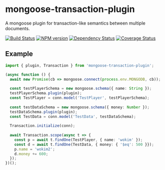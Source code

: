 # mongoose-transaction-plugin
A mongoose plugin for transaction-like semantics between multiple documents.

[![Build Status](https://api.travis-ci.org/spearhead-ea/mongoose-transaction-plugin.svg?branch=master)](https://travis-ci.org/spearhead-ea/mongoose-transaction-plugin)
[![NPM version](https://badge.fury.io/js/mongoose-transaction-plugin.svg)](http://badge.fury.io/js/mongoose-transaction-plugin)
[![Dependency Status](https://david-dm.org/spearhead-ea/mongoose-transaction-plugin/status.svg)](https://david-dm.org/spearhead-ea/mongoose-transaction-plugin)
[![Coverage Status](https://coveralls.io/repos/github/spearhead-ea/mongoose-transaction-plugin/badge.svg?branch=feat-1.0)](https://coveralls.io/github/spearhead-ea/mongoose-transaction-plugin?branch=feat-1.0)

## Example

```typescript
import { plugin, Transaction } from 'mongoose-transaction-plugin';

(async function () {
  await new Promise(cb => mongoose.connect(process.env.MONGODB, cb));
  
  const testPlayerSchema = new mongoose.schema({ name: String });
  testPlayerSchema.plugin(plugin);
  const TestPlayer = conn.model('TestPlayer', testPlayerSchema);
  
  const testDataSchema = new mongoose.schema({ money: Number });
  testDataSchema.plugin(plugin);
  const TestData = conn.model('TestData', testDataSchema);
  
  Transaction.initialize(conn);
  
  await Transaction.scope(async t => {
    const p = await t.findOne(TestPlayer, { name: 'wokim' });
    const d = await t.findOne(TestData, { money: { '$eq': 500 }});
    p.name = 'wokim2';
    d.money += 600;
  });
})();

```

